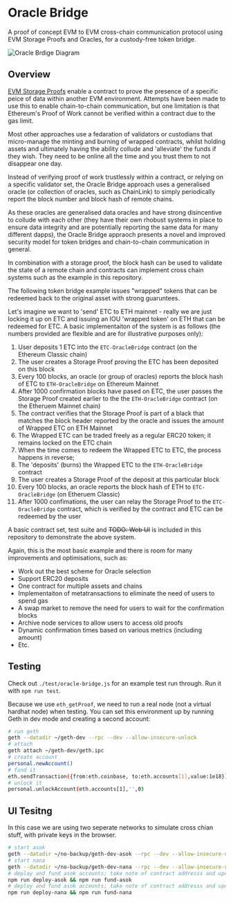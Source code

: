 # Oracle Bridge

A proof of concept EVM to EVM cross-chain communication protocol using EVM Storage Proofs and Oracles, for a custody-free token bridge.

![Oracle Brdige Diagram](https://github.com/web3masons/oracle-bridge/blob/master/diagram.png)

## Overview

[EVM Storage Proofs](https://github.com/aragon/evm-storage-proofs) enable a contract to prove the presence of a specific peice of data within another EVM environment. Attempts have been made to use this to enable chain-to-chain communication, but one limitation is that Ethereum's Proof of Work cannot be verified within a contract due to the gas limit.

Most other approaches use a fedaration of validators or custodians that micro-manage the minting and burning of wrapped contracts, whilst holding assets and ultimately having the ability collude and 'alleviate' the funds if they wish. They need to be online all the time and you trust them to not disappear one day.

Instead of verifying proof of work trustlessly within a contract, or relying on a specific validator set, the Oracle Bridge approach uses a generalised oracle (or collection of oracles, such as ChainLink) to simply periodically report the block number and block hash of remote chains.

As these oracles are generalised data oracles and have strong disincentive to collude with each other (they have their own rhobust systems in place to ensure data integrity and are potentially reporting the same data for many different dapps), the Oracle Bridge appraoch presents a novel and improved security model for token bridges and chain-to-chain communication in general.

In combination with a storage proof, the block hash can be used to validate the state of a remote chain and contracts can implement cross chain systems such as the example in this repository.

The following token bridge example issues "wrapped" tokens that can be redeemed back to the original asset with strong guaruntees.

Let's imagine we want to 'send' ETC to ETH mainnet - really we are just locking it up on ETC and issuing an IOU 'wrapped token' on ETH that can be redeemed for ETC. A basic implementaiton of the system is as follows (the numbers provided are flexible and are for illustrative purposes only):

1. User deposits 1 ETC into the `ETC-OracleBridge` contract (on the Ethereum Classic chain)
1. The user creates a Storage Proof proving the ETC has been deposited on this block
1. Every 100 blocks, an oracle (or group of oracles) reports the block hash of ETC to `ETH-OracleBridge` on Ethereum Mainnet
1. After 1000 confirmation blocks have pased on ETC, the user passes the Storage Proof created earlier to the the `ETH-OracleBridge` contract (on the Etheruem Mainnet chain)
1. The contract verifies that the Storage Proof is part of a black that matches the block header reported by the oracle and issues the amount of Wrapped ETC on ETH Mainnet
1. The Wrapped ETC can be traded freely as a regular ERC20 token; it remains locked on the ETC chain
1. When the time comes to redeem the Wrapped ETC to ETC, the process happens in reverse;
1. The 'deposits' (burns) the Wrapped ETC to the `ETH-OracleBridge` contract
1. The user creates a Storage Proof of the deposit at this particular block
1. Every 100 blocks, an oracle reports the block hash of ETH to `ETC-OracleBridge` (on Etheruem Classic)
1. After 1000 confimations, the user can relay the Storage Proof to the `ETC-OracleBridge` contract, which is verified by the contract and ETC can be redeemed by the user

A basic contract set, test suite and ~~TODO: Web UI~~ is included in this repository to demonstrate the above system.

Again, this is the most basic example and there is room for many improvements and optimisations, such as:

- Work out the best scheme for Oracle selection
- Support ERC20 deposits
- One contract for multiple assets and chains
- Implementaiton of metatransactions to eliminate the need of users to spend gas
- A swap market to remove the need for users to wait for the confirmation blocks
- Archive node services to allow users to access old proofs
- Dynamic confirmation times based on various metrics (including amount)
- Etc.

## Testing

Check out `./test/oracle-bridge.js` for an example test run through. Run it with `npm run test`.

Because we use `eth_getProof`, we need to run a real node (not a virtual hardhat node) when testing. You can set this environment up by running Geth in dev mode and creating a second account:

```bash
# run geth
geth --datadir ~/geth-dev --rpc --dev --allow-insecure-unlock
# attach
geth attach ~/geth-dev/geth.ipc
# create account
personal.newAccount()
# fund it
eth.sendTransaction({from:eth.coinbase, to:eth.accounts[1],value:1e18})
# unlock it
personal.unlockAccount(eth.accounts[1],'',0)
```

## UI Tesitng

In this case we are using two seperate networks to simulate cross chian stuff, with private keys in the browser.

```bash
# start asok
geth --datadir ~/no-backup/geth-dev-asok --rpc --dev --allow-insecure-unlock --rpccorsdomain "http://localhost:3000" --http --http.port 3333
# start nana
geth --datadir ~/no-backup/geth-dev-nana --rpc --dev --allow-insecure-unlock --rpccorsdomain "http://localhost:3000" --http --http.port 4444
# deploy and fund asok accounts; take note of contract addresss and update UI
npm run deploy-asok && npm run fund-asok
# deploy and fund asok accounts; take note of contract addresss and update UI
npm run deploy-nana && npm run fund-nana
```